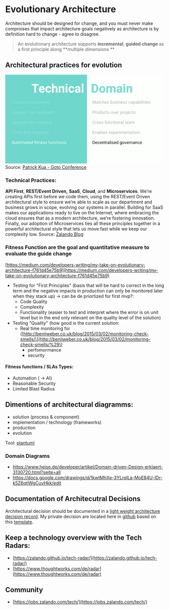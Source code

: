 # Evolutionary Architecture

Architecture should be designed for change, and you must never make comproises that impact architecture goals negatively as architecture is by definition hard to change - agree to disagree.

> An evolutionary architecture supports **incremental**, **guided change** as a first principle along **multiple dimensions **

## Architectural practices for evolution

![](/assets/principles-of-evolutionary-architecture.png)  
Source: [Patrick Kua - Goto Conference](https://www.youtube.com/watch?v=8bEsNT7jdC4&t=112s&index=57&list=WL)

### Technical Practices:

**API First**, **REST/Event Driven,** **SaaS**, **Cloud**, and **Microservices**. We’re creating APIs first before we code them, using the REST/Event Driven architectural style to ensure we’re able to scale as our department and business grows in scope, evolving our systems in parallel. Building for SaaS makes our applications ready to live on the Internet, where embracing the cloud ensures that as a modern architecture, we’re fostering innovation. Finally, our adoption of Microservices ties all these principles together in a powerful architectural style that lets us move fast while we keep our complexity low. Source: [Zalando Blog](https://jobs.zalando.com/tech/blog/radical-agility-study-notes/?gh_src=4n3gxh1)

### Fitness Function are the goal and quantitative measure to evaluate the guide change

[https://medium.com/developers-writing/my-take-on-evolutionary-architecture-f761d45e75b9](https://medium.com/developers-writing/my-take-on-evolutionary-architecture-f761d45e75b9)

* Testing for "First Principles" \(basis that will be hard to correct in the long term and the negative impacts in production can only be monitored later when they stack up\) -&gt; can be de priortized for first mvp?:
  * Code Quality
  * Complexity 
  * Functionality \(easier to test and interpret where the error is on unit level but in the end only relevant on the quality level of the solution\)
* Testing "Quality" \(how good is the current solution: 
  * Real time monitoring for  \([http://benjiweber.co.uk/blog/2015/03/02/monitoring-check-smells/\](http://benjiweber.co.uk/blog/2015/03/02/monitoring-check-smells/%29\)
    * perfomormance
    * security

#### Fitness functions / SLAs Types:

* Automation \( -&gt; AI\)
* Reasonable Security
* Limited Blast Radius

## Dimentions of architectural diagramms:

* solution \(process & component\)
* implementation / technology \(frameworks\)
* production
* evolution

Tool: [plantuml](http://plantuml.com)


### Domain Diagrams
* https://www.heise.de/developer/artikel/Domain-driven-Design-erklaert-3130720.html?seite=all
* https://docs.google.com/drawings/d/1kwtMhXe-3YLrqlLa-MoE84U-lDr-k5Z6qtlWgCuvHkk/edit

## Documentation of Architecutral Decisions

Architectural decision should be documented in a [light weight architecture decision record](https://github.com/CloudNativeTraining/architecture_decision_record). My private decision are located here in [github](https://github.com/denseidel/developer-playbook/tree/master/adr) based on this [template](https://github.com/CloudNativeTraining/architecture_decision_record/edit/master/adr_template_madr.md).

## Keep a technology overview with the Tech Radars:

* [https://zalando.github.io/tech-radar/](https://zalando.github.io/tech-radar/)
* [https://www.thoughtworks.com/de/radar](https://www.thoughtworks.com/de/radar)

## Community

* [https://jobs.zalando.com/tech/](https://jobs.zalando.com/tech/)



